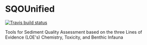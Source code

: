 # SQOUnified
  <!-- badges: start -->
  [![Travis build status](https://travis-ci.com/SCCWRP/SQOUnified.svg?branch=master)](https://travis-ci.com/SCCWRP/SQOUnified)
  <!-- badges: end -->
Tools for Sediment Quality Assessment based on the three Lines of Evidence (LOE's) Chemistry, Toxicity, and Benthic Infauna
